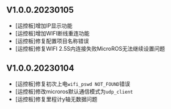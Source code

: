 ## V1.0.0.20230105

- [运控板]增加IP显示功能
- [运控板]增加WIFI断线重连功能
- [运控板]修复配置项目名称错误
- [运控板]修复WIFI 2.5S内连接失败MicroROS无法继续设置问题

## V1.0.0.20230104

- [运控板]修复初次上电`wifi_pswd NOT_FOUND`错误
- [运控板]修改microros默认通信模式为`udp_client`
- [运控板]修复里程计y轴无数据问题